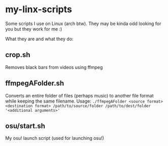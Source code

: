 # my-linx-scripts
Some scripts I use on Linux (arch btw). They may be kinda odd looking for you but they work for me :)

What they are and what they do:
## crop.sh
Removes black bars from videos using ffmpeg

## ffmpegAFolder.sh
Converts an entire folder of files (perhaps music) to another file format while keeping the same filename. Usage: `./ffmpegAFolder <source format> <destination format> /path/to/source/folder /path/to/dest/folder '<additional arguments>'`

## osu/start.sh
My osu! launch script (used for launching osu!)

